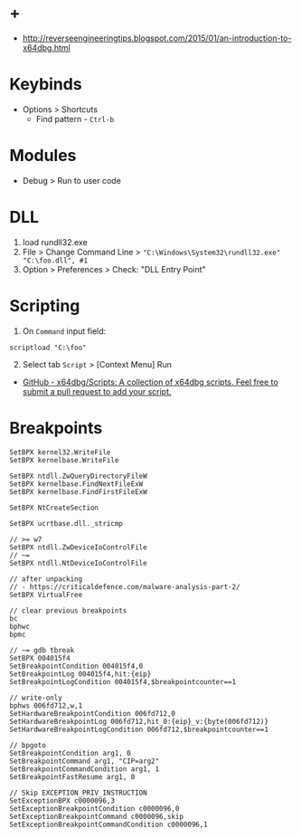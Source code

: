 # +

- http://reverseengineeringtips.blogspot.com/2015/01/an-introduction-to-x64dbg.html

# Keybinds

- Options > Shortcuts
    - Find pattern - `Ctrl-b`

# Modules

- Debug > Run to user code

# DLL

1. load rundll32.exe
2. File > Change Command Line > `"C:\Windows\System32\rundll32.exe" "C:\foo.dll", #1`
3. Option > Preferences > Check: "DLL Entry Point"

# Scripting

1. On `Command` input field:

```
scriptload "C:\foo"
```

2. Select tab `Script` > [Context Menu] Run

- [GitHub \- x64dbg/Scripts: A collection of x64dbg scripts\. Feel free to submit a pull request to add your script\.](https://github.com/x64dbg/Scripts/)

# Breakpoints

```
SetBPX kernel32.WriteFile
SetBPX kernelbase.WriteFile

SetBPX ntdll.ZwQueryDirectoryFileW
SetBPX kernelbase.FindNextFileExW
SetBPX kernelbase.FindFirstFileExW

SetBPX NtCreateSection

SetBPX ucrtbase.dll._stricmp

// >= w7
SetBPX ntdll.ZwDeviceIoControlFile
// ~=
SetBPX ntdll.NtDeviceIoControlFile

// after unpacking
// - https://criticaldefence.com/malware-analysis-part-2/
SetBPX VirtualFree

// clear previous breakpoints
bc
bphwc
bpmc

// ~= gdb tbreak
SetBPX 004015f4
SetBreakpointCondition 004015f4,0
SetBreakpointLog 004015f4,hit:{eip}
SetBreakpointLogCondition 004015f4,$breakpointcounter==1

// write-only
bphws 006fd712,w,1
SetHardwareBreakpointCondition 006fd712,0
SetHardwareBreakpointLog 006fd712,hit_0:{eip}_v:{byte(006fd712)}
SetHardwareBreakpointLogCondition 006fd712,$breakpointcounter==1

// bpgoto
SetBreakpointCondition arg1, 0
SetBreakpointCommand arg1, "CIP=arg2"
SetBreakpointCommandCondition arg1, 1
SetBreakpointFastResume arg1, 0

// Skip EXCEPTION_PRIV_INSTRUCTION
SetExceptionBPX c0000096,3
SetExceptionBreakpointCondition c0000096,0
SetExceptionBreakpointCommand c0000096,skip
SetExceptionBreakpointCommandCondition c0000096,1
```
